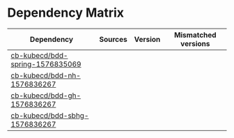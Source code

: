 # Dependency Matrix

Dependency | Sources | Version | Mismatched versions
---------- | ------- | ------- | -------------------
[cb-kubecd/bdd-spring-1576835069](https://github.com/cb-kubecd/bdd-spring-1576835069.git) |  | []() | 
[cb-kubecd/bdd-nh-1576836267](https://github.com/cb-kubecd/bdd-nh-1576836267.git) |  | []() | 
[cb-kubecd/bdd-gh-1576836267](https://github.com/cb-kubecd/bdd-gh-1576836267.git) |  | []() | 
[cb-kubecd/bdd-sbhg-1576836267](https://github.com/cb-kubecd/bdd-sbhg-1576836267.git) |  | []() | 

